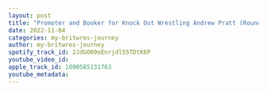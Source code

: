 ```yaml
---
layout: post
title: "Promoter and Booker for Knock Out Wrestling Andrew Pratt (Round 2)"
date: 2022-11-04
categories: my-britwres-journey
author: my-britwres-journey
spotify_track_id: 2JdGO09oEnrjdl55TDtK6P
youtube_video_id: 
apple_track_id: 1000585131763
youtube_metadata: 
---
```


